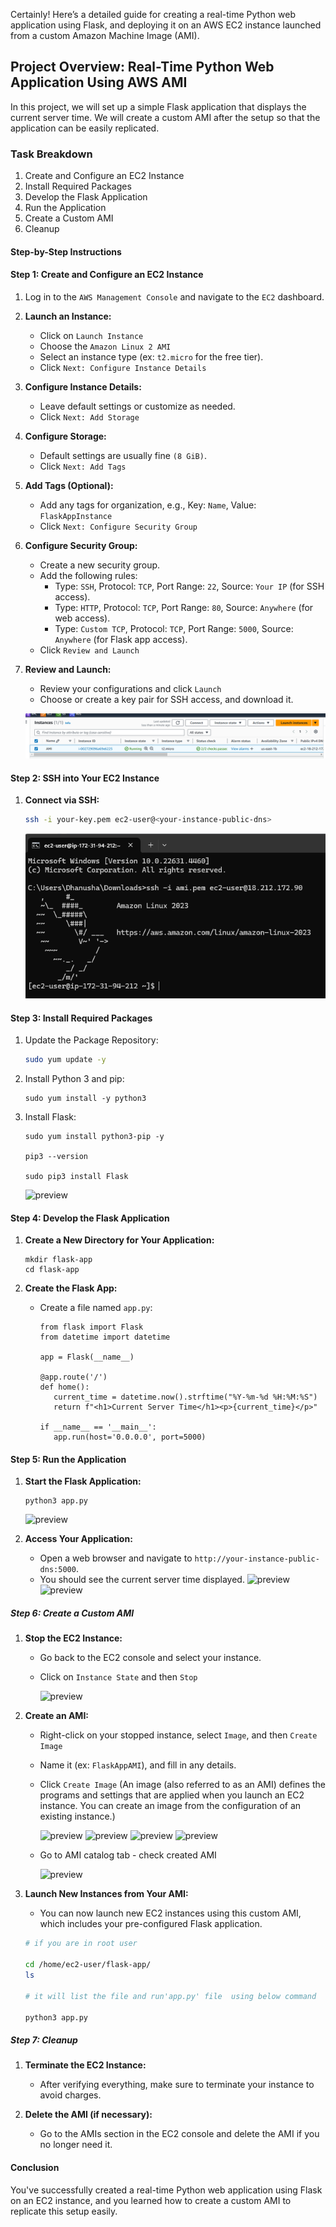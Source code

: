 Certainly! Here’s a detailed guide for creating a real-time Python web application using Flask, 
and deploying it on an AWS EC2 instance launched from a custom Amazon Machine Image (AMI).

## Project Overview: Real-Time Python Web Application Using AWS AMI

In this project, we will set up a simple Flask application that displays the current server time.
We will create a custom AMI after the setup so that the application can be easily replicated.

### Task Breakdown

1. Create and Configure an EC2 Instance
2. Install Required Packages
3. Develop the Flask Application
4. Run the Application
5. Create a Custom AMI
6. Cleanup

#### Step-by-Step Instructions

#### Step 1: Create and Configure an EC2 Instance

1. Log in to the `AWS Management Console` and navigate to the `EC2` dashboard.

2. **Launch an Instance:**

   - Click on `Launch Instance`
   - Choose the `Amazon Linux 2 AMI`
   - Select an instance type (ex: `t2.micro` for the free tier).
   - Click `Next: Configure Instance Details`

3. **Configure Instance Details:**

   - Leave default settings or customize as needed.
   - Click `Next: Add Storage`

4. **Configure Storage:**

   - Default settings are usually fine `(8 GiB)`.
   - Click `Next: Add Tags`

5. **Add Tags (Optional):**

   - Add any tags for organization, e.g., Key: `Name`, Value: `FlaskAppInstance`
   - Click `Next: Configure Security Group`

6. **Configure Security Group:**

   - Create a new security group.
   - Add the following rules:
     - Type: `SSH`, Protocol: `TCP`, Port Range: `22`, Source: `Your IP` (for SSH access).
     - Type: `HTTP`, Protocol: `TCP`, Port Range: `80`, Source: `Anywhere` (for web access).
     - Type: `Custom TCP`, Protocol: `TCP`, Port Range: `5000`, Source: `Anywhere` (for Flask app access).
   - Click `Review and Launch`

7. **Review and Launch:**
   - Review your configurations and click `Launch`
   - Choose or create a key pair for SSH access, and download it.

   ![preview](images/dev48.png)

#### Step 2: SSH into Your EC2 Instance

1. **Connect via SSH:**

   ```bash
   ssh -i your-key.pem ec2-user@<your-instance-public-dns>
   ```
   ![preview](images/dev49.png)

#### Step 3: Install Required Packages

1. Update the Package Repository:

   ```sh
   sudo yum update -y
   ````
   

2. Install Python 3 and pip:

   ```
   sudo yum install -y python3
   ```
   
3. Install Flask:

   ```
   sudo yum install python3-pip -y

   pip3 --version
   
   sudo pip3 install Flask
   ```
   ![preview](images/dev50.png)
   

#### Step 4: Develop the Flask Application

1. **Create a New Directory for Your Application:**

   ```
   mkdir flask-app
   cd flask-app

   ```
2. **Create the Flask App:**

   - Create a file named `app.py`:

      ```
      from flask import Flask
      from datetime import datetime

      app = Flask(__name__)

      @app.route('/')
      def home():
         current_time = datetime.now().strftime("%Y-%m-%d %H:%M:%S")
         return f"<h1>Current Server Time</h1><p>{current_time}</p>"

      if __name__ == '__main__':
         app.run(host='0.0.0.0', port=5000)

      ```

#### Step 5: Run the Application

1. **Start the Flask Application:**

   ```
   python3 app.py
   ```
   ![preview](images/dev51.png)

2. **Access Your Application:**

   - Open a web browser and navigate to `http://your-instance-public-dns:5000`.
   - You should see the current server time displayed.
   ![preview](images/dev52.png)
   ![preview](images/dev53.png)
##### Step 6: Create a Custom AMI

1. **Stop the EC2 Instance:**
   - Go back to the EC2 console and select your instance.
   - Click on `Instance State` and then `Stop`

      ![preview](images/dev54.png)

2. **Create an AMI:**

   - Right-click on your stopped instance, select `Image`, and then `Create Image`
   - Name it (ex: `FlaskAppAMI`), and fill in any details.
   - Click `Create Image` (An image (also referred to as an AMI) defines the programs and settings that are applied when you launch an EC2 instance. You can create an image from the configuration of an existing instance.)

      ![preview](images/dev55.png)
      ![preview](images/dev56.png)
      ![preview](images/dev57.png)
      ![preview](images/dev58.png)

   - Go to AMI catalog tab - check created AMI

      ![preview](images/dev59.png)

3. **Launch New Instances from Your AMI:**

   - You can now launch new EC2 instances using this custom AMI, which includes your pre-configured Flask application.

   ```bash
   # if you are in root user

   cd /home/ec2-user/flask-app/
   ls

   # it will list the file and run'app.py' file  using below command
   
   python3 app.py
   ```

##### Step 7: Cleanup

1. **Terminate the EC2 Instance:**

   - After verifying everything, make sure to terminate your instance to avoid charges.

2. **Delete the AMI (if necessary):**

   - Go to the AMIs section in the EC2 console and delete the AMI if you no longer need it.

#### Conclusion

You've successfully created a real-time Python web application using Flask on an EC2 instance,
and you learned how to create a custom AMI to replicate this setup easily.
